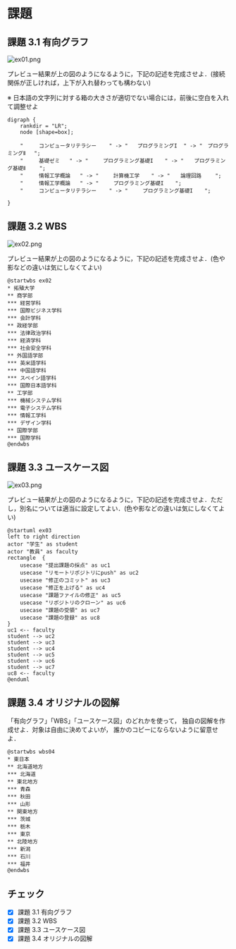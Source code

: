 # 課題

## 課題 3.1 有向グラフ

![ex01.png](ex01.png)

プレビュー結果が上の図のようになるように，下記の記述を完成させよ．(接続関係が正しければ，上下が入れ替わっても構わない)

※ 日本語の文字列に対する箱の大きさが適切でない場合には，前後に空白を入れて調整せよ

```graphviz
digraph {
    rankdir = "LR";
    node [shape=box];

    "     コンピュータリテラシー    " -> "   プログラミングI  " -> "　プログラミングⅡ　 ";
    "     基礎ゼミ   " -> "   　プログラミング基礎I　  " -> "　　プログラミング基礎Ⅱ　　 ";
    "     情報工学概論   " -> "   　計算機工学　  " -> "　　論理回路　　 ";
    "     情報工学概論   " -> "   　プログラミング基礎I　  ";
    "     コンピュータリテラシー    " -> "   　プログラミング基礎I　  ";

}
```

## 課題 3.2 WBS

![ex02.png](ex02.png)

プレビュー結果が上の図のようになるように，下記の記述を完成させよ．(色や影などの違いは気にしなくてよい)

```plantUML
@startwbs ex02
* 拓殖大学
** 商学部
*** 経営学科
*** 国際ビジネス学科
*** 会計学科
** 政経学部
*** 法律政治学科
*** 経済学科
*** 社会安全学科
** 外国語学部
*** 英米語学科
*** 中国語学科
*** スペイン語学科
*** 国際日本語学科
** 工学部
*** 機械システム学科
*** 電子システム学科
*** 情報工学科
*** デザイン学科
** 国際学部
*** 国際学科
@endwbs
```

## 課題 3.3 ユースケース図

![ex03.png](ex03.png)

プレビュー結果が上の図のようになるように，下記の記述を完成させよ．ただし，別名については適当に設定してよい．(色や影などの違いは気にしなくてよい)

```plantUML
@startuml ex03
left to right direction
actor "学生" as student
actor "教員" as faculty
rectangle  {
    usecase "提出課題の採点" as uc1
    usecase "リモートリポジトリにpush" as uc2
    usecase "修正のコミット" as uc3
    usecase "修正を上げる" as uc4
    usecase "課題ファイルの修正" as uc5
    usecase "リポジトリのクローン" as uc6
    usecase "課題の受領" as uc7
    usecase "課題の登録" as uc8
}
uc1 <-- faculty
student --> uc2
student --> uc3
student --> uc4
student --> uc5
student --> uc6
student --> uc7
uc8 <-- faculty
@enduml
```

## 課題 3.4 オリジナルの図解

「有向グラフ」「WBS」「ユースケース図」のどれかを使って，
独自の図解を作成せよ．対象は自由に決めてよいが，
誰かのコピーにならないように留意せよ．

```plantUML
@startwbs wbs04
* 東日本
** 北海道地方
*** 北海道
** 東北地方
*** 青森
*** 秋田
*** 山形
** 関東地方
*** 茨城
*** 栃木
*** 東京
** 北陸地方
*** 新潟
*** 石川
*** 福井
@endwbs
```


## チェック
- [x] 課題 3.1 有向グラフ
- [x] 課題 3.2 WBS
- [x] 課題 3.3 ユースケース図
- [x] 課題 3.4 オリジナルの図解
